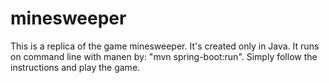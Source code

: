 # minesweeper

This is a replica of the game minesweeper. It's created only in Java. It runs on command line with manen by: "mvn spring-boot:run". 
Simply follow the instructions and play the game.
